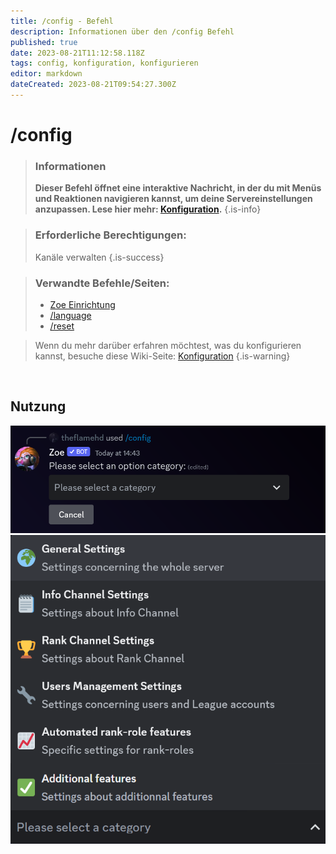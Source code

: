 ```yaml
---
title: /config - Befehl
description: Informationen über den /config Befehl 
published: true
date: 2023-08-21T11:12:58.118Z
tags: config, konfiguration, konfigurieren
editor: markdown
dateCreated: 2023-08-21T09:54:27.300Z
---
```


# /config

>### Informationen
>**Dieser Befehl öffnet eine interaktive Nachricht, in der du  mit Menüs und Reaktionen navigieren kannst, um deine Servereinstellungen anzupassen. Lese hier mehr: [Konfiguration](/de/Zoe-Configuration/).**
>{.is-info}

>### Erforderliche Berechtigungen:
>Kanäle verwalten
>{.is-success}

>### Verwandte Befehle/Seiten:
>-   [Zoe Einrichtung](/de/setup/)
>-   [/language](/de/commands/important/language/)
>-   [/reset](/en/commands/important/reset/)

>Wenn du mehr darüber erfahren möchtest, was du konfigurieren kannst, besuche diese Wiki-Seite: [Konfiguration](/de/Zoe-Configuration/)
>{.is-warning}

<br>

## Nutzung

![new_config.png](/new_config.png)
![configuration_choices.png](/configuration_choices.png)